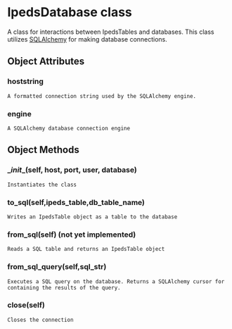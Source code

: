 # IpedsDatabase class
A class for interactions between IpedsTables and databases. This class utilizes [SQLAlchemy](https://www.sqlalchemy.org/) for making database connections.

## Object Attributes
### hoststring
    A formatted connection string used by the SQLAlchemy engine.
### engine
    A SQLAlchemy database connection engine

## Object Methods
### \__init__(self, host, port, user, database)
    Instantiates the class

### to_sql(self,ipeds_table,db_table_name)
    Writes an IpedsTable object as a table to the database

### from_sql(self) (not yet implemented)
    Reads a SQL table and returns an IpedsTable object

### from_sql_query(self,sql_str)
    Executes a SQL query on the database. Returns a SQLAlchemy cursor for containing the results of the query.

### close(self)
    Closes the connection